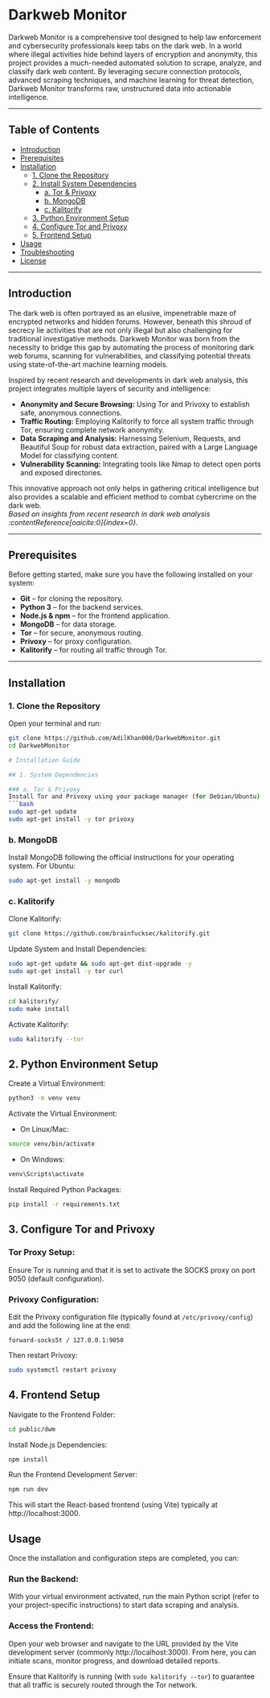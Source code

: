 # Darkweb Monitor

Darkweb Monitor is a comprehensive tool designed to help law enforcement and cybersecurity professionals keep tabs on the dark web. In a world where illegal activities hide behind layers of encryption and anonymity, this project provides a much-needed automated solution to scrape, analyze, and classify dark web content. By leveraging secure connection protocols, advanced scraping techniques, and machine learning for threat detection, Darkweb Monitor transforms raw, unstructured data into actionable intelligence.

---

## Table of Contents

- [Introduction](#introduction)
- [Prerequisites](#prerequisites)
- [Installation](#installation)
  - [1. Clone the Repository](#1-clone-the-repository)
  - [2. Install System Dependencies](#2-install-system-dependencies)
    - [a. Tor & Privoxy](#a-tor--privoxy)
    - [b. MongoDB](#b-mongodb)
    - [c. Kalitorify](#c-kalitorify)
  - [3. Python Environment Setup](#3-python-environment-setup)
  - [4. Configure Tor and Privoxy](#4-configure-tor-and-privoxy)
  - [5. Frontend Setup](#5-frontend-setup)
- [Usage](#usage)
- [Troubleshooting](#troubleshooting)
- [License](#license)

---

## Introduction

The dark web is often portrayed as an elusive, impenetrable maze of encrypted networks and hidden forums. However, beneath this shroud of secrecy lie activities that are not only illegal but also challenging for traditional investigative methods. Darkweb Monitor was born from the necessity to bridge this gap by automating the process of monitoring dark web forums, scanning for vulnerabilities, and classifying potential threats using state-of-the-art machine learning models.

Inspired by recent research and developments in dark web analysis, this project integrates multiple layers of security and intelligence:
- **Anonymity and Secure Browsing:** Using Tor and Privoxy to establish safe, anonymous connections.
- **Traffic Routing:** Employing Kalitorify to force all system traffic through Tor, ensuring complete network anonymity.
- **Data Scraping and Analysis:** Harnessing Selenium, Requests, and Beautiful Soup for robust data extraction, paired with a Large Language Model for classifying content.
- **Vulnerability Scanning:** Integrating tools like Nmap to detect open ports and exposed directories.

This innovative approach not only helps in gathering critical intelligence but also provides a scalable and efficient method to combat cybercrime on the dark web.  
*Based on insights from recent research in dark web analysis :contentReference[oaicite:0]{index=0}.*

---

## Prerequisites

Before getting started, make sure you have the following installed on your system:

- **Git** – for cloning the repository.
- **Python 3** – for the backend services.
- **Node.js & npm** – for the frontend application.
- **MongoDB** – for data storage.
- **Tor** – for secure, anonymous routing.
- **Privoxy** – for proxy configuration.
- **Kalitorify** – for routing all traffic through Tor.

---

## Installation

### 1. Clone the Repository

Open your terminal and run:
```bash
git clone https://github.com/AdilKhan000/DarkwebMonitor.git
cd DarkwebMonitor

# Installation Guide

## 1. System Dependencies

### a. Tor & Privoxy
Install Tor and Privoxy using your package manager (for Debian/Ubuntu):
```bash
sudo apt-get update
sudo apt-get install -y tor privoxy
```

### b. MongoDB
Install MongoDB following the official instructions for your operating system. For Ubuntu:
```bash
sudo apt-get install -y mongodb
```

### c. Kalitorify
Clone Kalitorify:
```bash
git clone https://github.com/brainfucksec/kalitorify.git
```

Update System and Install Dependencies:
```bash
sudo apt-get update && sudo apt-get dist-upgrade -y
sudo apt-get install -y tor curl
```

Install Kalitorify:
```bash
cd kalitorify/
sudo make install
```

Activate Kalitorify:
```bash
sudo kalitorify --tor
```

## 2. Python Environment Setup

Create a Virtual Environment:
```bash
python3 -m venv venv
```

Activate the Virtual Environment:
- On Linux/Mac:
```bash
source venv/bin/activate
```
- On Windows:
```bash
venv\Scripts\activate
```

Install Required Python Packages:
```bash
pip install -r requirements.txt
```

## 3. Configure Tor and Privoxy

### Tor Proxy Setup:
Ensure Tor is running and that it is set to activate the SOCKS proxy on port 9050 (default configuration).

### Privoxy Configuration:
Edit the Privoxy configuration file (typically found at `/etc/privoxy/config`) and add the following line at the end:
```
forward-socks5t / 127.0.0.1:9050
```

Then restart Privoxy:
```bash
sudo systemctl restart privoxy
```

## 4. Frontend Setup

Navigate to the Frontend Folder:
```bash
cd public/dwm
```

Install Node.js Dependencies:
```bash
npm install
```

Run the Frontend Development Server:
```bash
npm run dev
```
This will start the React-based frontend (using Vite) typically at http://localhost:3000.

## Usage

Once the installation and configuration steps are completed, you can:

### Run the Backend:
With your virtual environment activated, run the main Python script (refer to your project-specific instructions) to start data scraping and analysis.

### Access the Frontend:
Open your web browser and navigate to the URL provided by the Vite development server (commonly http://localhost:3000). From here, you can initiate scans, monitor progress, and download detailed reports.

Ensure that Kalitorify is running (with `sudo kalitorify --tor`) to guarantee that all traffic is securely routed through the Tor network.